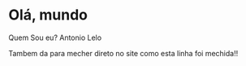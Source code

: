 # Olá, mundo
 Quem Sou eu?
 Antonio Lelo
 
Tambem da para mecher direto no site como esta linha foi mechida!!
